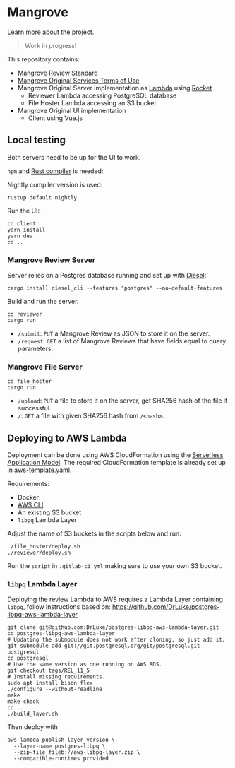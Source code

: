 # Mangrove

[Learn more about the project.](https://planting.space/mangrove.html)

> Work in progress!

This repository contains:
- [Mangrove Review Standard](Mangrove_Review_Standard_v1.md)
- [Mangrove Original Services Terms of Use](Mangrove_Original_Services_ToU.md)
- Mangrove Original Server implementation as [Lambda](https://aws.amazon.com/lambda/) using [Rocket](https://rocket.rs/)
  - Reviewer Lambda accessing PostgreSQL database
  - File Hoster Lambda accessing an S3 bucket
- Mangrove Original UI implementation
  - Client using Vue.js

## Local testing

Both servers need to be up for the UI to work.

`npm` and [Rust compiler](https://rustup.rs/) is needed:

Nightly compiler version is used:
```
rustup default nightly
```

Run the UI:
```
cd client
yarn install
yarn dev
cd ..
```

### Mangrove Review Server

Server relies on a Postgres database running and set up with [Diesel](https://diesel.rs/guides/getting-started/):
```
cargo install diesel_cli --features "postgres" --no-default-features
```

Build and run the server.
```
cd reviewer
cargo run
```

- `/submit`: `PUT` a Mangrove Review as JSON to store it on the server.
- `/request`: `GET` a list of Mangrove Reviews that have fields equal to query parameters.

### Mangrove File Server

```
cd file_hoster
cargo run
```

- `/upload`: `PUT` a file to store it on the server, get SHA256 hash of the file if successful.
- `/`: `GET` a file with given SHA256 hash from `/<hash>`.

## Deploying to AWS Lambda

Deployment can be done using AWS CloudFormation using the [Serverless Application Model](https://docs.aws.amazon.com/lambda/latest/dg/serverless_app.html). The required CloudFormation template is already set up in [aws-template.yaml](aws-template.yaml).

Requirements:
- Docker
- [AWS CLI](https://aws.amazon.com/cli/)
- An existing S3 bucket
- `libpq` Lambda Layer

Adjust the name of S3 buckets in the scripts below and run:

```
./file_hoster/deploy.sh
./reviewer/deploy.sh
```

Run the `script` in `.gitlab-ci.yml` making sure to use your own S3 bucket.

### `libpq` Lambda Layer

Deploying the review Lambda to AWS requires a Lambda Layer containing `libpq`, follow instructions based on: https://github.com/DrLuke/postgres-libpq-aws-lambda-layer
```
git clone git@github.com:DrLuke/postgres-libpq-aws-lambda-layer.git
cd postgres-libpq-aws-lambda-layer
# Updating the submodule does not work after cloning, so just add it.
git submodule add git://git.postgresql.org/git/postgresql.git postgresql
cd postgresql
# Use the same version as one running on AWS RDS.
git checkout tags/REL_11_5
# Install missing requirements.
sudo apt install bison flex
./configure --without-readline
make
make check
cd ..
./build_layer.sh

```
Then deploy with
```
aws lambda publish-layer-version \
  --layer-name postgres-libpq \
  --zip-file fileb://aws-libpg-layer.zip \
  --compatible-runtimes provided
```
